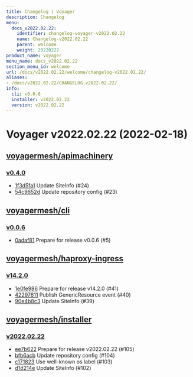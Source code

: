 ```yaml
---
title: Changelog | Voyager
description: Changelog
menu:
  docs_v2022.02.22:
    identifier: changelog-voyager-v2022.02.22
    name: Changelog-v2022.02.22
    parent: welcome
    weight: 20220222
product_name: voyager
menu_name: docs_v2022.02.22
section_menu_id: welcome
url: /docs/v2022.02.22/welcome/changelog-v2022.02.22/
aliases:
- /docs/v2022.02.22/CHANGELOG-v2022.02.22/
info:
  cli: v0.0.6
  installer: v2022.02.22
  version: v2022.02.22
---
```


# Voyager v2022.02.22 (2022-02-18)


## [voyagermesh/apimachinery](https://github.com/voyagermesh/apimachinery)

### [v0.4.0](https://github.com/voyagermesh/apimachinery/releases/tag/v0.4.0)

- [1f3d5fa1](https://github.com/voyagermesh/apimachinery/commit/1f3d5fa1) Update SiteInfo (#24)
- [54c9652d](https://github.com/voyagermesh/apimachinery/commit/54c9652d) Update repository config (#23)



## [voyagermesh/cli](https://github.com/voyagermesh/cli)

### [v0.0.6](https://github.com/voyagermesh/cli/releases/tag/v0.0.6)

- [0adaf81](https://github.com/voyagermesh/cli/commit/0adaf81) Prepare for release v0.0.6 (#5)



## [voyagermesh/haproxy-ingress](https://github.com/voyagermesh/haproxy-ingress)

### [v14.2.0](https://github.com/voyagermesh/haproxy-ingress/releases/tag/v14.2.0)

- [1e0fe986](https://github.com/voyagermesh/haproxy-ingress/commit/1e0fe986) Prepare for release v14.2.0 (#41)
- [42297611](https://github.com/voyagermesh/haproxy-ingress/commit/42297611) Publish GenericResource event (#40)
- [90e4b8c3](https://github.com/voyagermesh/haproxy-ingress/commit/90e4b8c3) Update SiteInfo (#39)



## [voyagermesh/installer](https://github.com/voyagermesh/installer)

### [v2022.02.22](https://github.com/voyagermesh/installer/releases/tag/v2022.02.22)

- [ee7b622](https://github.com/voyagermesh/installer/commit/ee7b622) Prepare for release v2022.02.22 (#105)
- [bfb6acb](https://github.com/voyagermesh/installer/commit/bfb6acb) Update repository config (#104)
- [c171823](https://github.com/voyagermesh/installer/commit/c171823) Use well-known os label (#103)
- [d1d214e](https://github.com/voyagermesh/installer/commit/d1d214e) Update SiteInfo (#102)




